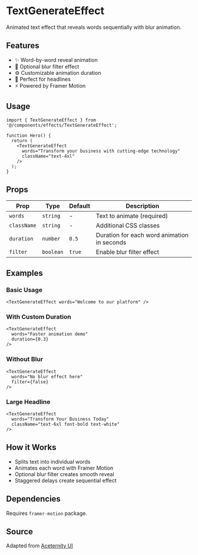 # TextGenerateEffect

Animated text effect that reveals words sequentially with blur animation.

## Features

- ✨ Word-by-word reveal animation
- 🎨 Optional blur filter effect
- ⚙️ Customizable animation duration
- 🎯 Perfect for headlines
- ⚡ Powered by Framer Motion

## Usage

```tsx
import { TextGenerateEffect } from '@/components/effects/TextGenerateEffect';

function Hero() {
  return (
    <TextGenerateEffect
      words="Transform your business with cutting-edge technology"
      className="text-4xl"
    />
  );
}
```

## Props

| Prop | Type | Default | Description |
|------|------|---------|-------------|
| `words` | `string` | - | Text to animate (required) |
| `className` | `string` | - | Additional CSS classes |
| `duration` | `number` | `0.5` | Duration for each word animation in seconds |
| `filter` | `boolean` | `true` | Enable blur filter effect |

## Examples

### Basic Usage

```tsx
<TextGenerateEffect words="Welcome to our platform" />
```

### With Custom Duration

```tsx
<TextGenerateEffect
  words="Faster animation demo"
  duration={0.3}
/>
```

### Without Blur

```tsx
<TextGenerateEffect
  words="No blur effect here"
  filter={false}
/>
```

### Large Headline

```tsx
<TextGenerateEffect
  words="Transform Your Business Today"
  className="text-6xl font-bold text-white"
/>
```

## How it Works

- Splits text into individual words
- Animates each word with Framer Motion
- Optional blur filter creates smooth reveal
- Staggered delays create sequential effect

## Dependencies

Requires `framer-motion` package.

## Source

Adapted from [Aceternity UI](https://ui.aceternity.com/components/text-generate-effect)
